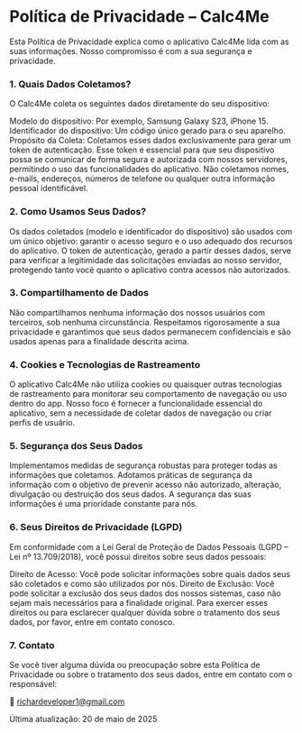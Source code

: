 # Política de Privacidade – Calc4Me
Esta Política de Privacidade explica como o aplicativo Calc4Me lida com as suas informações. Nosso compromisso é com a sua segurança e privacidade.

### 1. Quais Dados Coletamos?
O Calc4Me coleta os seguintes dados diretamente do seu dispositivo:

Modelo do dispositivo: Por exemplo, Samsung Galaxy S23, iPhone 15.
Identificador do dispositivo: Um código único gerado para o seu aparelho.
Propósito da Coleta: Coletamos esses dados exclusivamente para gerar um token de autenticação. Esse token é essencial para que seu dispositivo possa se comunicar de forma segura e autorizada com nossos servidores, permitindo o uso das funcionalidades do aplicativo. Não coletamos nomes, e-mails, endereços, números de telefone ou qualquer outra informação pessoal identificável.

### 2. Como Usamos Seus Dados?
Os dados coletados (modelo e identificador do dispositivo) são usados com um único objetivo: garantir o acesso seguro e o uso adequado dos recursos do aplicativo. O token de autenticação, gerado a partir desses dados, serve para verificar a legitimidade das solicitações enviadas ao nosso servidor, protegendo tanto você quanto o aplicativo contra acessos não autorizados.

### 3. Compartilhamento de Dados
Não compartilhamos nenhuma informação dos nossos usuários com terceiros, sob nenhuma circunstância. Respeitamos rigorosamente a sua privacidade e garantimos que seus dados permanecem confidenciais e são usados apenas para a finalidade descrita acima.

### 4. Cookies e Tecnologias de Rastreamento
O aplicativo Calc4Me não utiliza cookies ou quaisquer outras tecnologias de rastreamento para monitorar seu comportamento de navegação ou uso dentro do app. Nosso foco é fornecer a funcionalidade essencial do aplicativo, sem a necessidade de coletar dados de navegação ou criar perfis de usuário.

### 5. Segurança dos Seus Dados
Implementamos medidas de segurança robustas para proteger todas as informações que coletamos. Adotamos práticas de segurança da informação com o objetivo de prevenir acesso não autorizado, alteração, divulgação ou destruição dos seus dados. A segurança das suas informações é uma prioridade constante para nós.

### 6. Seus Direitos de Privacidade (LGPD)
Em conformidade com a Lei Geral de Proteção de Dados Pessoais (LGPD – Lei nº 13.709/2018), você possui direitos sobre seus dados pessoais:

Direito de Acesso: Você pode solicitar informações sobre quais dados seus são coletados e como são utilizados por nós.
Direito de Exclusão: Você pode solicitar a exclusão dos seus dados dos nossos sistemas, caso não sejam mais necessários para a finalidade original.
Para exercer esses direitos ou para esclarecer qualquer dúvida sobre o tratamento dos seus dados, por favor, entre em contato conosco.

### 7. Contato
Se você tiver alguma dúvida ou preocupação sobre esta Política de Privacidade ou sobre o tratamento dos seus dados, entre em contato com o responsável:

📧 richardeveloper1@gmail.com

Última atualização: 20 de maio de 2025
